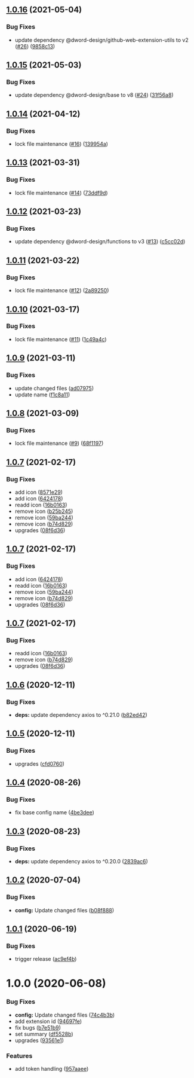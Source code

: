 ## [1.0.16](https://github.com/dword-design/github-latest-release/compare/v1.0.15...v1.0.16) (2021-05-04)


### Bug Fixes

* update dependency @dword-design/github-web-extension-utils to v2 ([#26](https://github.com/dword-design/github-latest-release/issues/26)) ([9858c13](https://github.com/dword-design/github-latest-release/commit/9858c13c453100e8548d3d2d77d9b27fae756141))

## [1.0.15](https://github.com/dword-design/github-latest-release/compare/v1.0.14...v1.0.15) (2021-05-03)


### Bug Fixes

* update dependency @dword-design/base to v8 ([#24](https://github.com/dword-design/github-latest-release/issues/24)) ([31f56a8](https://github.com/dword-design/github-latest-release/commit/31f56a86424a91de5322b1eab0d5dc79d99db3de))

## [1.0.14](https://github.com/dword-design/github-latest-release/compare/v1.0.13...v1.0.14) (2021-04-12)


### Bug Fixes

* lock file maintenance ([#16](https://github.com/dword-design/github-latest-release/issues/16)) ([139954a](https://github.com/dword-design/github-latest-release/commit/139954a7bdad71383be592e0b83973d8e9d22030))

## [1.0.13](https://github.com/dword-design/github-latest-release/compare/v1.0.12...v1.0.13) (2021-03-31)


### Bug Fixes

* lock file maintenance ([#14](https://github.com/dword-design/github-latest-release/issues/14)) ([73ddf9d](https://github.com/dword-design/github-latest-release/commit/73ddf9dc95bd3c969fb83e311c8c90dc1595b96a))

## [1.0.12](https://github.com/dword-design/github-latest-release/compare/v1.0.11...v1.0.12) (2021-03-23)


### Bug Fixes

* update dependency @dword-design/functions to v3 ([#13](https://github.com/dword-design/github-latest-release/issues/13)) ([c5cc02d](https://github.com/dword-design/github-latest-release/commit/c5cc02df4758fe0e60e5707c2947f87ef17d1144))

## [1.0.11](https://github.com/dword-design/github-latest-release/compare/v1.0.10...v1.0.11) (2021-03-22)


### Bug Fixes

* lock file maintenance ([#12](https://github.com/dword-design/github-latest-release/issues/12)) ([2a89250](https://github.com/dword-design/github-latest-release/commit/2a89250bab061a7eebb60897a0838ef7cad793cc))

## [1.0.10](https://github.com/dword-design/github-latest-release/compare/v1.0.9...v1.0.10) (2021-03-17)


### Bug Fixes

* lock file maintenance ([#11](https://github.com/dword-design/github-latest-release/issues/11)) ([1c49a4c](https://github.com/dword-design/github-latest-release/commit/1c49a4c9550bfe0fab8a4f8bc773b79c8967d84b))

## [1.0.9](https://github.com/dword-design/github-latest-release/compare/v1.0.8...v1.0.9) (2021-03-11)


### Bug Fixes

* update changed files ([ad07975](https://github.com/dword-design/github-latest-release/commit/ad07975f2e3869a68d731036f6443a56e186823e))
* update name ([f1c8a11](https://github.com/dword-design/github-latest-release/commit/f1c8a110a80b9f0ad107ae0fa0787fef9681550e))

## [1.0.8](https://github.com/dword-design/github-latest-release/compare/v1.0.7...v1.0.8) (2021-03-09)


### Bug Fixes

* lock file maintenance ([#9](https://github.com/dword-design/github-latest-release/issues/9)) ([68f1197](https://github.com/dword-design/github-latest-release/commit/68f11973807b00a9ec707907ca84f92bb52acb8a))

## [1.0.7](https://github.com/dword-design/github-latest-release/compare/v1.0.6...v1.0.7) (2021-02-17)


### Bug Fixes

* add icon ([8571e29](https://github.com/dword-design/github-latest-release/commit/8571e29c0d40ac4482a79ef0c60540f96bee5fa5))
* add icon ([6424178](https://github.com/dword-design/github-latest-release/commit/6424178421c4e4bdf5196c5dbb036eddd5af38bc))
* readd icon ([16b0163](https://github.com/dword-design/github-latest-release/commit/16b01637b989b3937c2f45f3d19905bb1000f390))
* remove icon ([b25b245](https://github.com/dword-design/github-latest-release/commit/b25b245806d5f05b87de0eecd6eac247c8744884))
* remove icon ([59ba244](https://github.com/dword-design/github-latest-release/commit/59ba244e2a7758e156ca9ca62d8c437c164da724))
* remove icon ([b74d829](https://github.com/dword-design/github-latest-release/commit/b74d829e94a143f386137ddd69c59ca10f867cab))
* upgrades ([08f6d36](https://github.com/dword-design/github-latest-release/commit/08f6d36e7f2bbcb418a459fef63ff91ef8a223eb))

## [1.0.7](https://github.com/dword-design/github-latest-release/compare/v1.0.6...v1.0.7) (2021-02-17)


### Bug Fixes

* add icon ([6424178](https://github.com/dword-design/github-latest-release/commit/6424178421c4e4bdf5196c5dbb036eddd5af38bc))
* readd icon ([16b0163](https://github.com/dword-design/github-latest-release/commit/16b01637b989b3937c2f45f3d19905bb1000f390))
* remove icon ([59ba244](https://github.com/dword-design/github-latest-release/commit/59ba244e2a7758e156ca9ca62d8c437c164da724))
* remove icon ([b74d829](https://github.com/dword-design/github-latest-release/commit/b74d829e94a143f386137ddd69c59ca10f867cab))
* upgrades ([08f6d36](https://github.com/dword-design/github-latest-release/commit/08f6d36e7f2bbcb418a459fef63ff91ef8a223eb))

## [1.0.7](https://github.com/dword-design/github-latest-release/compare/v1.0.6...v1.0.7) (2021-02-17)


### Bug Fixes

* readd icon ([16b0163](https://github.com/dword-design/github-latest-release/commit/16b01637b989b3937c2f45f3d19905bb1000f390))
* remove icon ([b74d829](https://github.com/dword-design/github-latest-release/commit/b74d829e94a143f386137ddd69c59ca10f867cab))
* upgrades ([08f6d36](https://github.com/dword-design/github-latest-release/commit/08f6d36e7f2bbcb418a459fef63ff91ef8a223eb))

## [1.0.6](https://github.com/dword-design/github-latest-release/compare/v1.0.5...v1.0.6) (2020-12-11)


### Bug Fixes

* **deps:** update dependency axios to ^0.21.0 ([b82ed42](https://github.com/dword-design/github-latest-release/commit/b82ed423f2554092c8bef9b7eed3ed15ef25d583))

## [1.0.5](https://github.com/dword-design/github-latest-release/compare/v1.0.4...v1.0.5) (2020-12-11)


### Bug Fixes

* upgrades ([cfd0760](https://github.com/dword-design/github-latest-release/commit/cfd0760541922e0ca1a68f814782c6fb57803962))

## [1.0.4](https://github.com/dword-design/github-latest-release/compare/v1.0.3...v1.0.4) (2020-08-26)


### Bug Fixes

* fix base config name ([4be3dee](https://github.com/dword-design/github-latest-release/commit/4be3deeecf2a61236b41831023d6e3995dddd1de))

## [1.0.3](https://github.com/dword-design/github-latest-release/compare/v1.0.2...v1.0.3) (2020-08-23)


### Bug Fixes

* **deps:** update dependency axios to ^0.20.0 ([2839ac6](https://github.com/dword-design/github-latest-release/commit/2839ac651af379833ff8d12fde97adcab391ac34))

## [1.0.2](https://github.com/dword-design/github-latest-release/compare/v1.0.1...v1.0.2) (2020-07-04)


### Bug Fixes

* **config:** Update changed files ([b08f888](https://github.com/dword-design/github-latest-release/commit/b08f8885b078d3a45e1138ec8379ef7048e80428))

## [1.0.1](https://github.com/dword-design/github-latest-release/compare/v1.0.0...v1.0.1) (2020-06-19)


### Bug Fixes

* trigger release ([ac9ef4b](https://github.com/dword-design/github-latest-release/commit/ac9ef4b3f2fea5bac382b110e6a81358239a38a6))

# 1.0.0 (2020-06-08)


### Bug Fixes

* **config:** Update changed files ([74c4b3b](https://github.com/dword-design/github-latest-release/commit/74c4b3b983342a8cbc74dad384a4c8e2a2a9c793))
* add extension id ([94697fe](https://github.com/dword-design/github-latest-release/commit/94697fe5ebb7b57279b12823e1ce545cf07fdffd))
* fix bugs ([b7e51b9](https://github.com/dword-design/github-latest-release/commit/b7e51b9da981273b96b5d2ae3ca383866805421b))
* set summary ([df5528b](https://github.com/dword-design/github-latest-release/commit/df5528b7b6c97de04f96d3a061f25dd0e58d98a4))
* upgrades ([93561e1](https://github.com/dword-design/github-latest-release/commit/93561e142f5218162301608b960872d021449536))


### Features

* add token handling ([957aaee](https://github.com/dword-design/github-latest-release/commit/957aaeeaf8d414728d1c8ee0257f5bbe807ceb6e))
